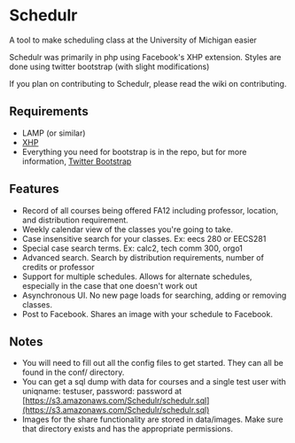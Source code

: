 Schedulr
========
A tool to make scheduling class at the University of Michigan easier

Schedulr was primarily in php using Facebook's XHP extension.
Styles are done using twitter bootstrap (with slight modifications)

If you plan on contributing to Schedulr, please read the wiki on contributing.

Requirements
------------
- LAMP (or similar)
- [XHP](https://github.com/facebook/xhp)
- Everything you need for bootstrap is in the repo, but for more information, [Twitter Bootstrap](http://twitter.github.com/bootstrap/)

Features
--------
- Record of all courses being offered FA12 including professor, location, and distribution requirement.
- Weekly calendar view of the classes you're going to take.
- Case insensitive search for your classes. Ex: eecs 280 or EECS281
- Special case search terms. Ex: calc2, tech comm 300, orgo1
- Advanced search. Search by distribution requirements, number of credits or professor
- Support for multiple schedules. Allows for alternate schedules, especially in the case that one doesn't work out
- Asynchronous UI. No new page loads for searching, adding or removing classes.
- Post to Facebook. Shares an image with your schedule to Facebook.

Notes
-----
- You will need to fill out all the config files to get started. They can all be found in the conf/ directory.
- You can get a sql dump with data for courses and a single test user with uniqname: testuser, password: password at [https://s3.amazonaws.com/Schedulr/schedulr.sql](https://s3.amazonaws.com/Schedulr/schedulr.sql)
- Images for the share functionality are stored in data/images. Make sure that directory exists and has the appropriate permissions.
